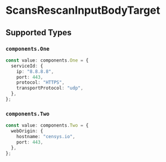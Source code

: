# ScansRescanInputBodyTarget


## Supported Types

### `components.One`

```typescript
const value: components.One = {
  serviceId: {
    ip: "8.8.8.8",
    port: 443,
    protocol: "HTTPS",
    transportProtocol: "udp",
  },
};
```

### `components.Two`

```typescript
const value: components.Two = {
  webOrigin: {
    hostname: "censys.io",
    port: 443,
  },
};
```

